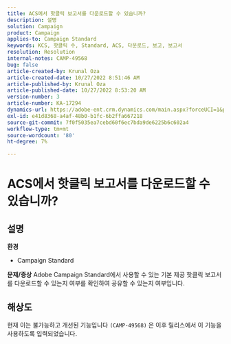 ```yaml
---
title: ACS에서 핫클릭 보고서를 다운로드할 수 있습니까?
description: 설명
solution: Campaign
product: Campaign
applies-to: Campaign Standard
keywords: KCS, 핫클릭 수, Standard, ACS, 다운로드, 보고, 보고서
resolution: Resolution
internal-notes: CAMP-49568
bug: false
article-created-by: Krunal Oza
article-created-date: 10/27/2022 8:51:46 AM
article-published-by: Krunal Oza
article-published-date: 10/27/2022 8:53:20 AM
version-number: 3
article-number: KA-17294
dynamics-url: https://adobe-ent.crm.dynamics.com/main.aspx?forceUCI=1&pagetype=entityrecord&etn=knowledgearticle&id=0ecd9090-d455-ed11-bba2-6045bd006c82
exl-id: e41d8368-a4af-48b0-b1fc-6b2ffa667218
source-git-commit: 7f0f5035ea7cebd60f6ec7bda9de6225b6c602a4
workflow-type: tm+mt
source-wordcount: '80'
ht-degree: 7%

---
```


# ACS에서 핫클릭 보고서를 다운로드할 수 있습니까?

## 설명

<b>환경</b>
- Campaign Standard



<b>문제/증상</b>
Adobe Campaign Standard에서 사용할 수 있는 기본 제공 핫클릭 보고서를 다운로드할 수 있는지 여부를 확인하여 공유할 수 있는지 여부입니다.


## 해상도


현재 이는 불가능하고 개선된 기능입니다 `(CAMP-49568)` 은 이후 릴리스에서 이 기능을 사용하도록 입력되었습니다.

